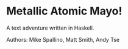 # Metallic Atomic Mayo!

A text adventure written in Haskell.

Authors: 
Mike Spallino, Matt Smith, Andy Tse